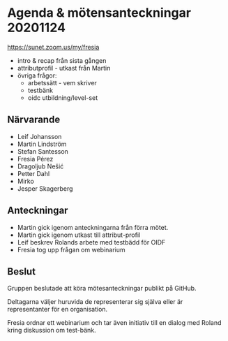 # Agenda & mötensanteckningar 20201124

https://sunet.zoom.us/my/fresia


* intro & recap från sista gången
* attributprofil - utkast från Martin
* övriga frågor:
  - arbetssätt - vem skriver
  - testbänk
  - oidc utbildning/level-set


## Närvarande

* Leif Johansson
* Martin Lindström
* Stefan Santesson
* Fresia Pérez
* Dragoljub Nešić
* Petter Dahl
* Mirko
* Jesper Skagerberg

## Anteckningar

* Martin gick igenom anteckningarna från förra mötet.
* Martin gick igenom utkast till attribut-profil
* Leif beskrev Rolands arbete med testbädd för OIDF
* Fresia tog upp frågan om webinarium

## Beslut 

Gruppen beslutade att köra mötesanteckningar publikt på GitHub.

Deltagarna väljer huruvida de representerar sig själva eller är representanter för en organisation.

Fresia ordnar ett webinarium och tar även initiativ till en dialog med Roland kring diskussion om test-bänk.
